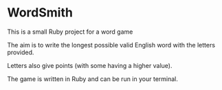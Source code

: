 # WordSmith
This is a small Ruby project for a word game

The aim is to write the longest possible valid English word with the letters provided.

Letters also give points (with some having a higher value).

The game is written in Ruby and can be run in your terminal.
